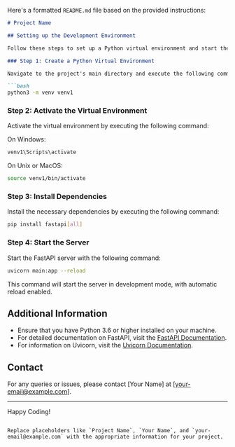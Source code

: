 Here's a formatted `README.md` file based on the provided instructions:

```markdown
# Project Name

## Setting up the Development Environment

Follow these steps to set up a Python virtual environment and start the FastAPI server.

### Step 1: Create a Python Virtual Environment

Navigate to the project's main directory and execute the following command to create a virtual environment:

```bash
python3 -m venv venv1
```

### Step 2: Activate the Virtual Environment

Activate the virtual environment by executing the following command:

On Windows:
```bash
venv1\Scripts\activate
```

On Unix or MacOS:
```bash
source venv1/bin/activate
```

### Step 3: Install Dependencies

Install the necessary dependencies by executing the following command:

```bash
pip install fastapi[all]
```

### Step 4: Start the Server

Start the FastAPI server with the following command:

```bash
uvicorn main:app --reload
```

This command will start the server in development mode, with automatic reload enabled.

## Additional Information

- Ensure that you have Python 3.6 or higher installed on your machine.
- For detailed documentation on FastAPI, visit the [FastAPI Documentation](https://fastapi.tiangolo.com/).
- For information on Uvicorn, visit the [Uvicorn Documentation](https://www.uvicorn.org/).

## Contact

For any queries or issues, please contact [Your Name] at [your-email@example.com].

---

Happy Coding!
```

Replace placeholders like `Project Name`, `Your Name`, and `your-email@example.com` with the appropriate information for your project.
